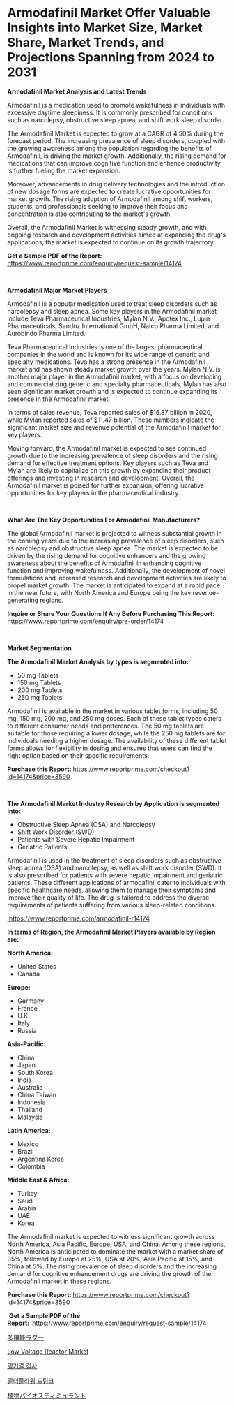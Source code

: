 <p><h1>Armodafinil Market Offer Valuable Insights into Market Size, Market Share, Market Trends, and Projections Spanning from 2024 to 2031</h1></p><p><strong>Armodafinil Market Analysis and Latest Trends</strong></p>
<p><p>Armodafinil is a medication used to promote wakefulness in individuals with excessive daytime sleepiness. It is commonly prescribed for conditions such as narcolepsy, obstructive sleep apnea, and shift work sleep disorder.</p><p>The Armodafinil Market is expected to grow at a CAGR of 4.50% during the forecast period. The increasing prevalence of sleep disorders, coupled with the growing awareness among the population regarding the benefits of Armodafinil, is driving the market growth. Additionally, the rising demand for medications that can improve cognitive function and enhance productivity is further fueling the market expansion.</p><p>Moreover, advancements in drug delivery technologies and the introduction of new dosage forms are expected to create lucrative opportunities for market growth. The rising adoption of Armodafinil among shift workers, students, and professionals seeking to improve their focus and concentration is also contributing to the market's growth.</p><p>Overall, the Armodafinil Market is witnessing steady growth, and with ongoing research and development activities aimed at expanding the drug's applications, the market is expected to continue on its growth trajectory.</p></p>
<p><strong>Get a Sample PDF of the Report:&nbsp;</strong> <a href="https://www.reportprime.com/enquiry/request-sample/14174">https://www.reportprime.com/enquiry/request-sample/14174</a></p>
<p>&nbsp;</p>
<p><strong>Armodafinil Major Market Players</strong></p>
<p><p>Armodafinil is a popular medication used to treat sleep disorders such as narcolepsy and sleep apnea. Some key players in the Armodafinil market include Teva Pharmaceutical Industries, Mylan N.V., Apotex Inc., Lupin Pharmaceuticals, Sandoz International GmbH, Natco Pharma Limited, and Aurobindo Pharma Limited.</p><p>Teva Pharmaceutical Industries is one of the largest pharmaceutical companies in the world and is known for its wide range of generic and specialty medications. Teva has a strong presence in the Armodafinil market and has shown steady market growth over the years. Mylan N.V. is another major player in the Armodafinil market, with a focus on developing and commercializing generic and specialty pharmaceuticals. Mylan has also seen significant market growth and is expected to continue expanding its presence in the Armodafinil market.</p><p>In terms of sales revenue, Teva reported sales of $16.87 billion in 2020, while Mylan reported sales of $11.47 billion. These numbers indicate the significant market size and revenue potential of the Armodafinil market for key players.</p><p>Moving forward, the Armodafinil market is expected to see continued growth due to the increasing prevalence of sleep disorders and the rising demand for effective treatment options. Key players such as Teva and Mylan are likely to capitalize on this growth by expanding their product offerings and investing in research and development. Overall, the Armodafinil market is poised for further expansion, offering lucrative opportunities for key players in the pharmaceutical industry.</p></p>
<p>&nbsp;</p>
<p><strong>What Are The Key Opportunities For Armodafinil Manufacturers?</strong></p>
<p><p>The global Armodafinil market is projected to witness substantial growth in the coming years due to the increasing prevalence of sleep disorders, such as narcolepsy and obstructive sleep apnea. The market is expected to be driven by the rising demand for cognitive enhancers and the growing awareness about the benefits of Armodafinil in enhancing cognitive function and improving wakefulness. Additionally, the development of novel formulations and increased research and development activities are likely to propel market growth. The market is anticipated to expand at a rapid pace in the near future, with North America and Europe being the key revenue-generating regions.</p></p>
<p><strong>Inquire or Share Your Questions If Any Before Purchasing This Report:</strong> <a href="https://www.reportprime.com/enquiry/pre-order/14174">https://www.reportprime.com/enquiry/pre-order/14174</a></p>
<p>&nbsp;</p>
<p><strong>Market Segmentation</strong></p>
<p><strong>The Armodafinil Market Analysis by types is segmented into:</strong></p>
<p><ul><li>50 mg Tablets</li><li>150 mg Tablets</li><li>200 mg Tablets</li><li>250 mg Tablets</li></ul></p>
<p><p>Armodafinil is available in the market in various tablet forms, including 50 mg, 150 mg, 200 mg, and 250 mg doses. Each of these tablet types caters to different consumer needs and preferences. The 50 mg tablets are suitable for those requiring a lower dosage, while the 250 mg tablets are for individuals needing a higher dosage. The availability of these different tablet forms allows for flexibility in dosing and ensures that users can find the right option based on their specific requirements.</p></p>
<p><strong>Purchase this Report:&nbsp;</strong><a href="https://www.reportprime.com/checkout?id=14174&price=3590">https://www.reportprime.com/checkout?id=14174&price=3590</a></p>
<p>&nbsp;</p>
<p><strong>The Armodafinil Market Industry Research by Application is segmented into:</strong></p>
<p><ul><li>Obstructive Sleep Apnea (OSA) and Narcolepsy</li><li>Shift Work Disorder (SWD)</li><li>Patients with Severe Hepatic Impairment</li><li>Geriatric Patients</li></ul></p>
<p><p>Armodafinil is used in the treatment of sleep disorders such as obstructive sleep apnea (OSA) and narcolepsy, as well as shift work disorder (SWD). It is also prescribed for patients with severe hepatic impairment and geriatric patients. These different applications of armodafinil cater to individuals with specific healthcare needs, allowing them to manage their symptoms and improve their quality of life. The drug is tailored to address the diverse requirements of patients suffering from various sleep-related conditions.</p></p>
<p><a href="https://www.reportprime.com/armodafinil-r14174">&nbsp;https://www.reportprime.com/armodafinil-r14174</a></p>
<p><strong>In terms of Region, the Armodafinil Market Players available by Region are:</strong></p>
<p>
    <p> <strong> North America: </strong>
        <ul>
            <li>United States</li>
            <li>Canada</li>
        </ul>
        </p> 
    <p> <strong> Europe: </strong>
        <ul>
            <li>Germany</li>
            <li>France</li>
            <li>U.K.</li>
            <li>Italy</li>
            <li>Russia</li>
        </ul>
        </p> 
    <p> <strong> Asia-Pacific: </strong>
        <ul>
            <li>China</li>
            <li>Japan</li>
            <li>South Korea</li>
            <li>India</li>
            <li>Australia</li>
            <li>China Taiwan</li>
            <li>Indonesia</li>
            <li>Thailand</li>
            <li>Malaysia</li>
        </ul>
        </p> 
    <p> <strong> Latin America: </strong>
        <ul>
            <li>Mexico</li>
            <li>Brazil</li>
            <li>Argentina Korea</li>
            <li>Colombia</li>
        </ul>
        </p> 
    <p> <strong> Middle East & Africa: </strong>
        <ul>
            <li>Turkey</li>
            <li>Saudi</li>
            <li>Arabia</li>
            <li>UAE</li>
            <li>Korea</li>
        </ul>
    </p>
    </p>
<p><p>The Armodafinil market is expected to witness significant growth across North America, Asia Pacific, Europe, USA, and China. Among these regions, North America is anticipated to dominate the market with a market share of 35%, followed by Europe at 25%, USA at 20%, Asia Pacific at 15%, and China at 5%. The rising prevalence of sleep disorders and the increasing demand for cognitive enhancement drugs are driving the growth of the Armodafinil market in these regions.</p></p>
<p><strong>Purchase this Report: </strong><a href="https://www.reportprime.com/checkout?id=14174&price=3590">https://www.reportprime.com/checkout?id=14174&price=3590</a></p>
<p>&nbsp;<strong>Get a Sample PDF of the Report:&nbsp;&nbsp;</strong><a href="https://www.reportprime.com/enquiry/request-sample/14174">https://www.reportprime.com/enquiry/request-sample/14174</a></p>
<p><strong></strong></p>
<p><p><a href="https://medium.com/@eugenethompson65/%E3%83%9E%E3%83%AB%E3%83%81%E3%83%95%E3%82%A1%E3%83%B3%E3%82%AF%E3%82%B7%E3%83%A7%E3%83%B3%E3%81%AF%E3%81%97%E3%81%94%E5%B8%82%E5%A0%B4%E3%81%AE%E8%A6%8F%E6%A8%A1%E3%81%A8%E3%82%B7%E3%82%A7%E3%82%A2%E5%88%86%E6%9E%90-%E6%88%90%E9%95%B7%E3%83%88%E3%83%AC%E3%83%B3%E3%83%89%E3%81%A8%E4%BA%88%E6%B8%AC-2024%E5%B9%B4-2031%E5%B9%B4-e1113a550868">多機能ラダー</a></p><p><a href="https://medium.com/@clairhane_9803/global-low-voltage-reactor-market-status-2024-2031-and-forecast-by-region-product-end-use-86e50ba58d38">Low Voltage Reactor Market</a></p><p><a href="https://medium.com/@frankfurter67567/%EB%8D%A9%EA%B8%B0%EC%97%B4-%ED%85%8C%EC%8A%A4%ED%8A%B8-%EC%8B%9C%EC%9E%A5-%EA%B7%9C%EB%AA%A8-%EC%8B%9C%EC%9E%A5-%EC%84%B8%EB%B6%84%ED%99%94-%EC%8B%9C%EC%9E%A5-%ED%8A%B8%EB%A0%8C%EB%93%9C-%EB%B0%8F-%EC%84%B1%EC%9E%A5-%EB%B6%84%EC%84%9D-%EC%98%88%EC%B8%A1-2031%EB%85%84%EA%B9%8C%EC%A7%80-20ee20b27a37">뎅기열 검사</a></p><p><a href="https://medium.com/@thadnader1941/%EA%B8%80%EB%A1%9C%EB%B2%8C-%EC%97%98%EB%8D%94%ED%94%8C%EB%9D%BC%EC%9B%8C-%EC%9D%8C%EB%A3%8C-%EC%8B%9C%EC%9E%A5%EC%9D%80-2024%EB%85%84%EB%B6%80%ED%84%B0-2031%EB%85%84%EA%B9%8C%EC%A7%80-9-8-%EC%9D%98-%EC%97%B0%ED%8F%89%EA%B7%A0-%EC%84%B1%EC%9E%A5%EB%A5%A0%EB%A1%9C-%EC%84%B1%EC%9E%A5%ED%95%A0-%EA%B2%83%EC%9C%BC%EB%A1%9C-%EC%98%88%EC%B8%A1%EB%90%A9%EB%8B%88%EB%8B%A4-0684678d0ae8">엘더플라워 드링크</a></p><p><a href="https://medium.com/@alexandramiranda455/%E3%82%B0%E3%83%AD%E3%83%BC%E3%83%90%E3%83%AB%E6%A4%8D%E7%89%A9%E3%83%90%E3%82%A4%E3%82%AA%E5%88%BA%E6%BF%80%E5%89%A4%E5%B8%82%E5%A0%B4%E3%81%AE%E7%8F%BE%E7%8A%B6-%E3%83%88%E3%83%AC%E3%83%B3%E3%83%89-%E4%BA%88%E6%B8%AC-%E3%81%8A%E3%82%88%E3%81%B3%E5%BD%B1%E9%9F%BF%E5%88%86%E6%9E%90-2024%E5%B9%B4-2031%E5%B9%B4-%E3%82%92107%E3%83%9A%E3%83%BC%E3%82%B8%E3%81%A7%E7%B6%B2%E7%BE%85-6cf41922f9a0">植物バイオスティミュラント</a></p></p>